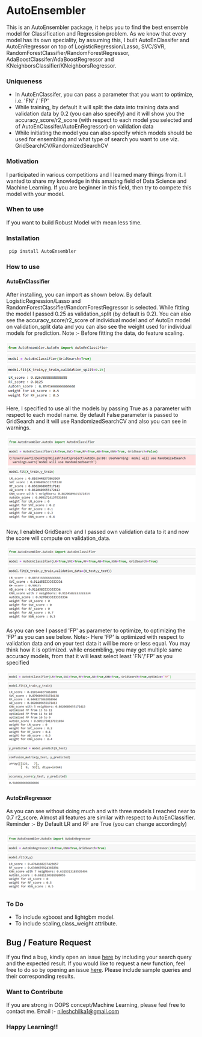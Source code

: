 # AutoEnsembler
   This is an AutoEnsembler package, it helps you to find the best ensemble model for Classification and Regression problem. As we know that every model has its own speciality, by assuming this, I built AutoEnClassifer and AutoEnRegressor on top of LogisticRegression/Lasso, SVC/SVR, RandomForestClassifier/RandomForestRegressor, AdaBoostClassifer/AdaBoostRegressor and KNeighborsClassifier/KNeighborsRegressor.
        
        
### Uniqueness
- In AutoEnClassifer, you can pass a parameter that you want to optimize, i.e. 'FN' / 'FP'
- While training, by default it will split the data into training data and validation data by 0.2 (you can also specify) and it will show you the accuracy_score/r2_score (with respect to each model you selected and of AutoEnClassifer/AutoEnRegressor) on validation data
- While initiating the model you can also specify which models should be used for ensembling and what type of search you want to use viz. GridSearchCV/RandomizedSearchCV
        
### Motivation 
   I participated in various competitions and I learned many things from it. I wanted to share my knowledge in this amazing field of Data Science and Machine Learning. If you are beginner in this field, then try to compete this model with your model.
   
### When to use
   If you want to build Robust Model with mean less time.

### Installation

```markdown
 pip install AutoEnsembler
```
### How to use

#### AutoEnClassifier

   After installing, you can import as shown below. By default LogisticRegression/Lasso and RandomForestClassifier/RandomForestRegressor is selected. While fitting the model I passed 0.25 as validation_split (by default is 0.2). You can also see the accuracy_score/r2_score of individual model and of AutoEn model on validation_split data and you can also see the weight used for individual models for prediction.
Note :- Before fitting the data, do feature scaling.
   
![Screenshot0](https://raw.githubusercontent.com/nileshchilka1/AutoEnsembler/master/Screenshot%201.png)
   
   
   Here, I specified to use all the models by passing True as a parameter with respect to each model name. By default False parameter is passed to GridSearch and it will use RandomizedSearchCV and also you can see in warnings.
   
![Screenshot1](https://raw.githubusercontent.com/nileshchilka1/AutoEnsembler/master/Screenshot.png)


   Now, I enabled GridSearch and I passed own validation data to it and now the score will compute on validation_data.
   
![Screenshot2](https://raw.githubusercontent.com/nileshchilka1/AutoEnsembler/master/Screenshot%202.png)

   As you can see I passed 'FP' as parameter to optimize, to optimizing the 'FP' as you can see below.
   Note:- Here 'FP' is optimized with respect to validation data and on your test data it will be more or less equal.
   You may think how it is optimized. while ensembling, you may get multiple same accuracy models, from that it will least select least 'FN'/'FP' as you specified

![Screenshot3](https://raw.githubusercontent.com/nileshchilka1/AutoEnsembler/master/Screenshot%203.png)

#### AutoEnRegressor

   As you can see without doing much and with three models I reached near to 0.7 r2_score. Almost all features are similar with respect to AutoEnClassifier.
   Reminder :- By Default LR and RF are True (you can change accordingly)
   
![Screenshot4](https://raw.githubusercontent.com/nileshchilka1/AutoEnsembler/master/Screenshot%204.png)


### To Do 
- To include xgboost and lightgbm model.
- To include scaling,class_weight attribute.
   
## Bug / Feature Request
   If you find a bug, kindly open an issue [here](https://github.com/nileshchilka1/AutoEnsembler/issues/new/choose) by including your search query and the expected result.
   If you would like to request a new function, feel free to do so by opening an issue [here](https://github.com/nileshchilka1/AutoEnsembler/issues/new/choose). Please include sample queries and their corresponding results.
   
### Want to Contribute
If you are strong in OOPS concept/Machine Learning, please feel free to contact me.
Email :- nileshchilka1@gmail.com

### Happy Learning!!
